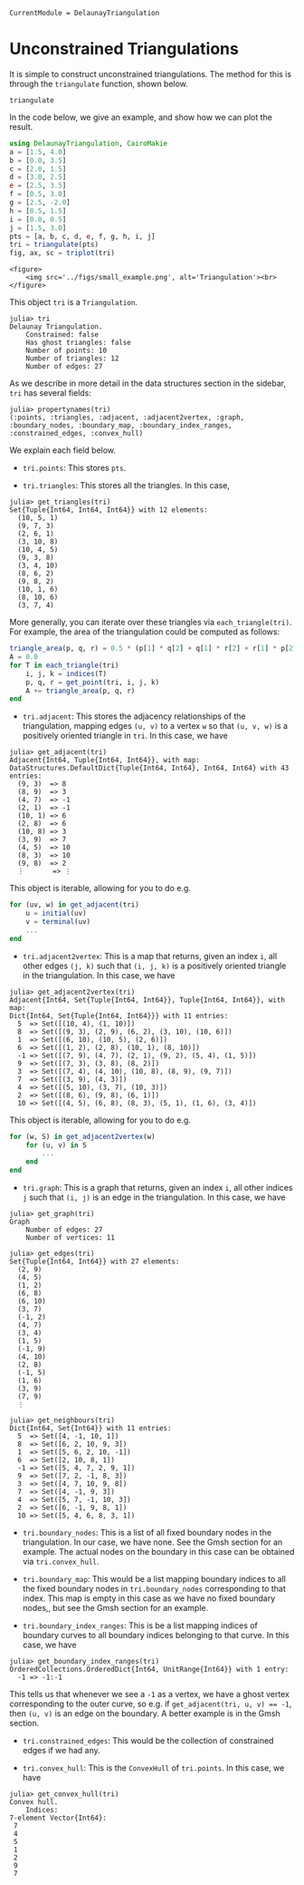 ```@meta
CurrentModule = DelaunayTriangulation
```


# Unconstrained Triangulations 

It is simple to construct unconstrained triangulations. The method for this is through the `triangulate` function, shown below.

```@docs 
triangulate 
```

In the code below, we give an example, and show how we can plot the result.

```julia
using DelaunayTriangulation, CairoMakie 
a = [1.5, 4.0]
b = [0.0, 3.5]
c = [2.0, 1.5]
d = [3.0, 2.5]
e = [2.5, 3.5]
f = [0.5, 3.0]
g = [2.5, -2.0]
h = [0.5, 1.5]
i = [0.0, 0.5]
j = [1.5, 3.0]
pts = [a, b, c, d, e, f, g, h, i, j]
tri = triangulate(pts)
fig, ax, sc = triplot(tri)
```

```@raw html
<figure>
    <img src='../figs/small_example.png', alt='Triangulation'><br>
</figure>
```

This object `tri` is a `Triangulation`.
```julia-repl
julia> tri
Delaunay Triangulation.
    Constrained: false
    Has ghost triangles: false
    Number of points: 10
    Number of triangles: 12
    Number of edges: 27
```

As we describe in more detail in the data structures section in the sidebar, `tri` has several fields:
```julia-repl 
julia> propertynames(tri)
(:points, :triangles, :adjacent, :adjacent2vertex, :graph, :boundary_nodes, :boundary_map, :boundary_index_ranges, :constrained_edges, :convex_hull)
```
We explain each field below.

- `tri.points`: This stores `pts`.

- `tri.triangles`: This stores all the triangles. In this case,

```julia-repl
julia> get_triangles(tri)
Set{Tuple{Int64, Int64, Int64}} with 12 elements:
  (10, 5, 1)
  (9, 7, 3)
  (2, 6, 1)
  (3, 10, 8)
  (10, 4, 5)
  (9, 3, 8)
  (3, 4, 10)
  (8, 6, 2)
  (9, 8, 2)
  (10, 1, 6)
  (8, 10, 6)
  (3, 7, 4)
```
More generally, you can iterate over these triangles via `each_triangle(tri)`. For example, the area of the triangulation could be computed as follows:

```julia
triangle_area(p, q, r) = 0.5 * (p[1] * q[2] + q[1] * r[2] + r[1] * p[2] - p[1] * r[2] - r[1] * q[2] - q[1] * p[2])
A = 0.0
for T in each_triangle(tri)
    i, j, k = indices(T)
    p, q, r = get_point(tri, i, j, k)
    A += triangle_area(p, q, r)
end 
```

- `tri.adjacent`: This stores the adjacency relationships of the triangulation, mapping edges `(u, v)` to a vertex `w` so that `(u, v, w)` is a positively oriented triangle in `tri`. In this case, we have 

```julia-repl
julia> get_adjacent(tri)
Adjacent{Int64, Tuple{Int64, Int64}}, with map:
DataStructures.DefaultDict{Tuple{Int64, Int64}, Int64, Int64} with 43 entries:
  (9, 3)  => 8
  (8, 9)  => 3
  (4, 7)  => -1
  (2, 1)  => -1
  (10, 1) => 6
  (2, 8)  => 6
  (10, 8) => 3
  (3, 9)  => 7
  (4, 5)  => 10
  (8, 3)  => 10
  (9, 8)  => 2
  ⋮       => ⋮
```

This object is iterable, allowing for you to do e.g.

```julia
for (uv, w) in get_adjacent(tri)
    u = initial(uv)
    v = terminal(uv)
    ...
end
```

- `tri.adjacent2vertex`: This is a map that returns, given an index `i`, all other edges `(j, k)` such that `(i, j, k)` is a positively oriented triangle in the triangulation. In this case, we have 

```julia-repl
julia> get_adjacent2vertex(tri)
Adjacent{Int64, Set{Tuple{Int64, Int64}}, Tuple{Int64, Int64}}, with map:
Dict{Int64, Set{Tuple{Int64, Int64}}} with 11 entries:
  5  => Set([(10, 4), (1, 10)])
  8  => Set([(9, 3), (2, 9), (6, 2), (3, 10), (10, 6)])
  1  => Set([(6, 10), (10, 5), (2, 6)])
  6  => Set([(1, 2), (2, 8), (10, 1), (8, 10)])
  -1 => Set([(7, 9), (4, 7), (2, 1), (9, 2), (5, 4), (1, 5)])
  9  => Set([(7, 3), (3, 8), (8, 2)])
  3  => Set([(7, 4), (4, 10), (10, 8), (8, 9), (9, 7)])
  7  => Set([(3, 9), (4, 3)])
  4  => Set([(5, 10), (3, 7), (10, 3)])
  2  => Set([(8, 6), (9, 8), (6, 1)])
  10 => Set([(4, 5), (6, 8), (8, 3), (5, 1), (1, 6), (3, 4)])
```

This object is iterable, allowing for you to do e.g. 

```julia
for (w, S) in get_adjacent2vertex(w)
    for (u, v) in S 
        ...
    end
end 
```

- `tri.graph`: This is a graph that returns, given an index `i`, all other indices `j` such that `(i, j)` is an edge in the triangulation. In this case, we have 

```julia-repl 
julia> get_graph(tri)
Graph
    Number of edges: 27
    Number of vertices: 11

julia> get_edges(tri)
Set{Tuple{Int64, Int64}} with 27 elements:
  (2, 9)
  (4, 5)
  (1, 2)
  (6, 8)
  (6, 10)
  (3, 7)
  (-1, 2)
  (4, 7)
  (3, 4)
  (1, 5)
  (-1, 9)
  (4, 10)
  (2, 8)
  (-1, 5)
  (1, 6)
  (3, 9)
  (7, 9)
  ⋮

julia> get_neighbours(tri)
Dict{Int64, Set{Int64}} with 11 entries:
  5  => Set([4, -1, 10, 1])
  8  => Set([6, 2, 10, 9, 3])
  1  => Set([5, 6, 2, 10, -1])
  6  => Set([2, 10, 8, 1])
  -1 => Set([5, 4, 7, 2, 9, 1])
  9  => Set([7, 2, -1, 8, 3])
  3  => Set([4, 7, 10, 9, 8])
  7  => Set([4, -1, 9, 3])
  4  => Set([5, 7, -1, 10, 3])
  2  => Set([6, -1, 9, 8, 1])
  10 => Set([5, 4, 6, 8, 3, 1])
```

- `tri.boundary_nodes`: This is a list of all fixed boundary nodes in the triangulation. In our case, we have none. See the Gmsh section for an example. The actual nodes on the boundary in this case can be obtained via `tri.convex_hull`.

- `tri.boundary_map`: This would be a list mapping boundary indices to all the fixed boundary nodes in `tri.boundary_nodes` corresponding to that index. This map is empty in this case as we have no fixed boundary nodes,, but see the Gmsh section for an example.

- `tri.boundary_index_ranges`: This is be a list mapping indices of boundary curves to all boundary indices belonging to that curve. In this case, we have 

```julia-repl 
julia> get_boundary_index_ranges(tri)
OrderedCollections.OrderedDict{Int64, UnitRange{Int64}} with 1 entry:
  -1 => -1:-1
```

This tells us that whenever we see a `-1` as a vertex, we have a ghost vertex corresponding to the outer curve, so e.g. if `get_adjacent(tri, u, v) == -1`, then `(u, v)` is an edge on the boundary. A better example is in the Gmsh section.

- `tri.constrained_edges`: This would be the collection of constrained edges if we had any.

- `tri.convex_hull`: This is the `ConvexHull` of `tri.points`. In this case, we have

```julia-repl
julia> get_convex_hull(tri)
Convex hull.
    Indices:
7-element Vector{Int64}:
 7
 4
 5
 1
 2
 9
 7
```